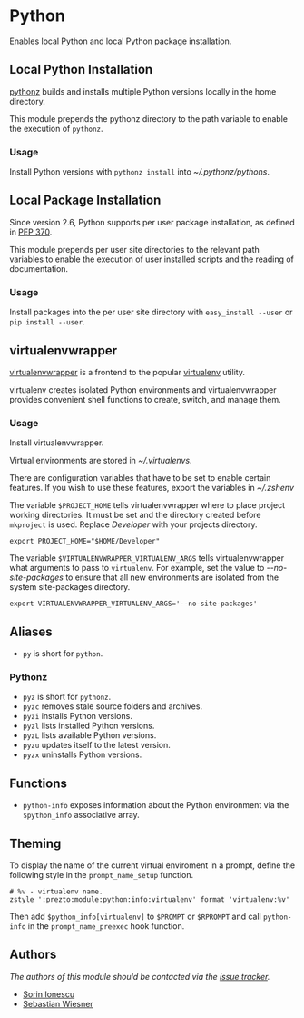 Python
======

Enables local Python and local Python package installation.

Local Python Installation
-------------------------

[pythonz][4] builds and installs multiple Python versions locally in the home
directory.

This module prepends the pythonz directory to the path variable to enable the
execution of `pythonz`.

### Usage

Install Python versions with `pythonz install` into *~/.pythonz/pythons*.

Local Package Installation
--------------------------

Since version 2.6, Python supports per user package installation, as defined in
[PEP 370][1].

This module prepends per user site directories to the relevant path variables
to enable the execution of user installed scripts and the reading of
documentation.

### Usage

Install packages into the per user site directory with `easy_install --user` or
`pip install --user`.

virtualenvwrapper
-----------------

[virtualenvwrapper][2] is a frontend to the popular [virtualenv][3] utility.

virtualenv creates isolated Python environments and virtualenvwrapper provides
convenient shell functions to create, switch, and manage them.

### Usage

Install virtualenvwrapper.

Virtual environments are stored in *~/.virtualenvs*.

There are configuration variables that have to be set to enable certain features.
If you wish to use these features, export the variables in *~/.zshenv*

The variable `$PROJECT_HOME` tells virtualenvwrapper where to place project
working directories. It must be set and the directory created before `mkproject`
is used. Replace *Developer* with your projects directory.

    export PROJECT_HOME="$HOME/Developer"

The variable `$VIRTUALENVWRAPPER_VIRTUALENV_ARGS` tells virtualenvwrapper what
arguments to pass to `virtualenv`. For example, set the value to
*--no-site-packages* to ensure that all new environments are isolated from the
system site-packages directory.

    export VIRTUALENVWRAPPER_VIRTUALENV_ARGS='--no-site-packages'

Aliases
-------

  - `py` is short for `python`.

### Pythonz

  - `pyz` is short for `pythonz`.
  - `pyzc` removes stale source folders and archives.
  - `pyzi` installs Python versions.
  - `pyzl` lists installed Python versions.
  - `pyzL` lists available Python versions.
  - `pyzu` updates itself to the latest version.
  - `pyzx` uninstalls Python versions.

Functions
---------

  - `python-info` exposes information about the Python environment via the
    `$python_info` associative array.

Theming
-------

To display the name of the current virtual enviroment in a prompt, define the
following style in the `prompt_name_setup` function.

    # %v - virtualenv name.
    zstyle ':prezto:module:python:info:virtualenv' format 'virtualenv:%v'

Then add `$python_info[virtualenv]` to `$PROMPT` or `$RPROMPT` and call
`python-info` in the `prompt_name_preexec` hook function.

Authors
-------

*The authors of this module should be contacted via the [issue tracker][5].*

  - [Sorin Ionescu](https://github.com/sorin-ionescu)
  - [Sebastian Wiesner](https://github.com/lunaryorn)

[1]: http://www.python.org/dev/peps/pep-0370/
[2]: http://www.doughellmann.com/projects/virtualenvwrapper/
[3]: http://pypi.python.org/pypi/virtualenv
[4]: http://saghul.github.com/pythonz/
[5]: https://github.com/sorin-ionescu/prezto/issues

